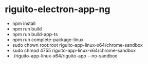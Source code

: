 # riguito-electron-app-ng

- npm install
- npm run build
- npm run build-app-ts
- npm run complete-package-linux
- sudo chown root:root riguito-app-linux-x64/chrome-sandbox
- sudo chmod 4755 riguito-app-linux-x64/chrome-sandbox
- ./riguito-app-linux-x64/riguito-app --no-sandbox

